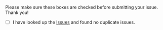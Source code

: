 Please make sure these boxes are checked before submitting your issue. Thank you!

- [ ] I have looked up the [Issues](https://github.com/geniussoftlk/brainiac/issues) and found no duplicate issues.
